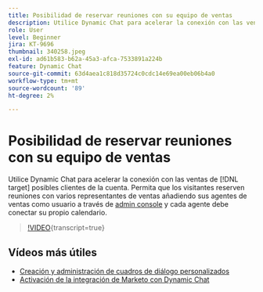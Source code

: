```yaml
---
title: Posibilidad de reservar reuniones con su equipo de ventas
description: Utilice Dynamic Chat para acelerar la conexión con las ventas de [!DNL target] posibles clientes de la cuenta.
role: User
level: Beginner
jira: KT-9696
thumbnail: 340258.jpeg
exl-id: ad61b583-b62a-45a3-afca-7533891a224b
feature: Dynamic Chat
source-git-commit: 63d4aea1c818d35724c0cdc14e69ea00eb06b4a0
workflow-type: tm+mt
source-wordcount: '89'
ht-degree: 2%

---
```


# Posibilidad de reservar reuniones con su equipo de ventas

Utilice Dynamic Chat para acelerar la conexión con las ventas de [!DNL target] posibles clientes de la cuenta. Permita que los visitantes reserven reuniones con varios representantes de ventas añadiendo sus agentes de ventas como usuario a través de [admin console](https://adminconsole.adobe.com/) y cada agente debe conectar su propio calendario.

>[!VIDEO](https://video.tv.adobe.com/v/340258/?quality=12&learn=on){transcript=true}

## Vídeos más útiles

* [Creación y administración de cuadros de diálogo personalizados](dialogue-management.md)
* [Activación de la integración de Marketo con Dynamic Chat](marketo-integration.md)

